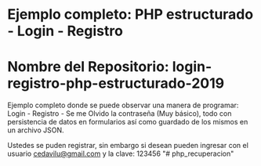 # Ejemplo completo: PHP estructurado - Login - Registro

# Nombre del Repositorio: login-registro-php-estructurado-2019

Ejemplo completo donde se puede observar una manera de programar: Login - Registro - Se me Olvido la contraseña (Muy básico), 
todo con persistencia de datos en formularios así como guardado de los mismos en un archivo JSON.

Ustedes se puden registrar, sin embargo si desean pueden ingresar con el usuario cedavilu@gmail.com y la clave: 123456
"# php_recuperacion" 
